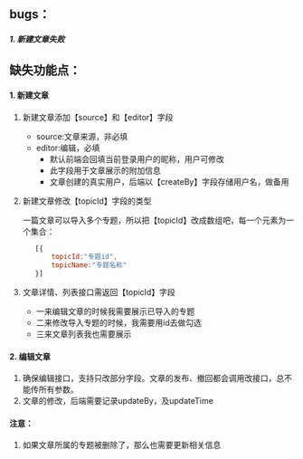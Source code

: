 ## bugs：
##### 1. 新建文章失败
## 缺失功能点：

#### 1. 新建文章
1) 新建文章添加【source】和【editor】字段  
    * source:文章来源，非必填
    * editor:编辑，必填
        * 默认前端会回填当前登录用户的昵称，用户可修改
        * 此字段用于文章展示的附加信息
        * 文章创建的真实用户，后端以【createBy】字段存储用户名，做备用

2) 新建文章修改【topicId】字段的类型

    一篇文章可以导入多个专题，所以把【topicId】改成数组吧，每一个元素为一个集合：
    ```javascript
       [{
           topicId:"专题id",
           topicName:"专题名称"
       }]
    ```
3) 文章详情、列表接口需返回【topicId】字段
    
    * 一来编辑文章的时候我需要展示已导入的专题
    * 二来修改导入专题的时候，我需要用id去做勾选
    * 三来文章列表我也需要展示
    
#### 2. 编辑文章
1) 确保编辑接口，支持只改部分字段。文章的发布、撤回都会调用改接口，总不能传所有参数。
2) 文章的修改，后端需要记录updateBy，及updateTime
#### 注意：
1. 如果文章所属的专题被删除了，那么也需要更新相关信息
